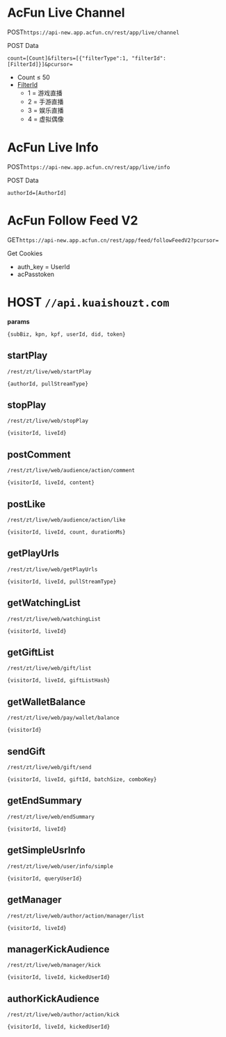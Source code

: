 ﻿# AcFun Live Channel
POST`https://api-new.app.acfun.cn/rest/app/live/channel`

POST Data

`count=[Count]&filters=[{"filterType":1, "filterId":[FilterId]}]&pcursor=`
* Count &le; 50
* [FilterId](https://api-new.acfunchina.com/rest/pc-client/live/type/list?kpf=WINDOWS_PC&appver=1.4.0.145)
  * 1 = 游戏直播
  * 2 = 手游直播
  * 3 = 娱乐直播
  * 4 = 虚拟偶像

# AcFun Live Info
POST`https://api-new.app.acfun.cn/rest/app/live/info`

POST Data

`authorId=[AuthorId]`

# AcFun Follow Feed V2
GET`https://api-new.app.acfun.cn/rest/app/feed/followFeedV2?pcursor=`

Get Cookies
* auth_key = UserId
* acPasstoken


# HOST `//api.kuaishouzt.com`
**params**
```
{subBiz, kpn, kpf, userId, did, token}
```

## startPlay
`/rest/zt/live/web/startPlay`
```
{authorId, pullStreamType}
```

## stopPlay
`/rest/zt/live/web/stopPlay`
```
{visitorId, liveId}
```

## postComment
`/rest/zt/live/web/audience/action/comment`
```
{visitorId, liveId, content}
```

## postLike
`/rest/zt/live/web/audience/action/like`
```
{visitorId, liveId, count, durationMs}
```

## getPlayUrls
`/rest/zt/live/web/getPlayUrls`
```
{visitorId, liveId, pullStreamType}
```

## getWatchingList
`/rest/zt/live/web/watchingList`
```
{visitorId, liveId}
```

## getGiftList
`/rest/zt/live/web/gift/list`
```
{visitorId, liveId, giftListHash}
```

## getWalletBalance
`/rest/zt/live/web/pay/wallet/balance`
```
{visitorId}
```

## sendGift
`/rest/zt/live/web/gift/send`
```
{visitorId, liveId, giftId, batchSize, comboKey}
```

## getEndSummary
`/rest/zt/live/web/endSummary`
```
{visitorId, liveId}
```

## getSimpleUsrInfo
`/rest/zt/live/web/user/info/simple`
```
{visitorId, queryUserId}
```

## getManager
`/rest/zt/live/web/author/action/manager/list`
```
{visitorId, liveId}
```

## managerKickAudience
`/rest/zt/live/web/manager/kick`
```
{visitorId, liveId, kickedUserId}
```

## authorKickAudience
`/rest/zt/live/web/author/action/kick`
```
{visitorId, liveId, kickedUserId}
```

